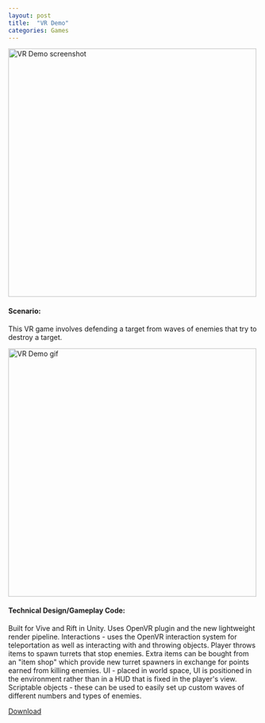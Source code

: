 ```yaml
---
layout: post
title:  "VR Demo"
categories: Games
---
```


<!-- ![VR Demo screenshot]({{site.url}}/assets/img/VRDemoScreenshot.png) -->
<a href="{{site.url}}/games/2018/07/21/vr-demo.html"><img src="{{site.url}}/assets/img/VRDemoScreenshot.png" alt="VR Demo screenshot" width="500px"/></a>

#### Scenario: 
This VR game involves defending a target from waves of enemies that try to destroy a target.

<a href="{{site.url}}/games/2018/07/21/vr-demo.html"><img src="{{site.url}}/assets/img/VRDemoThrowClip.gif" alt="VR Demo gif" width="500px"/></a>
<!-- ![VR Demo gif]({{site.url}}/assets/img/VRDemoThrowClip.gif) -->

#### Technical Design/Gameplay Code:
Built for Vive and Rift in Unity.
Uses OpenVR plugin and the new lightweight render pipeline.
Interactions - uses the OpenVR interaction system for teleportation as well as interacting with and throwing objects.
Player throws items to spawn turrets that stop enemies. Extra items can be bought from an "item shop" which provide new turret spawners in exchange for points earned from killing enemies.
UI - placed in world space, UI is positioned in the environment rather than in a HUD that is fixed in the player's view.
Scriptable objects - these can be used to easily set up custom waves of different numbers and types of enemies.

<a href="https://drive.google.com/file/d/1X2zShi7fTdK_txH7JicIH46tfCi6yBVq/view?usp=sharing" target="blank">Download</a>